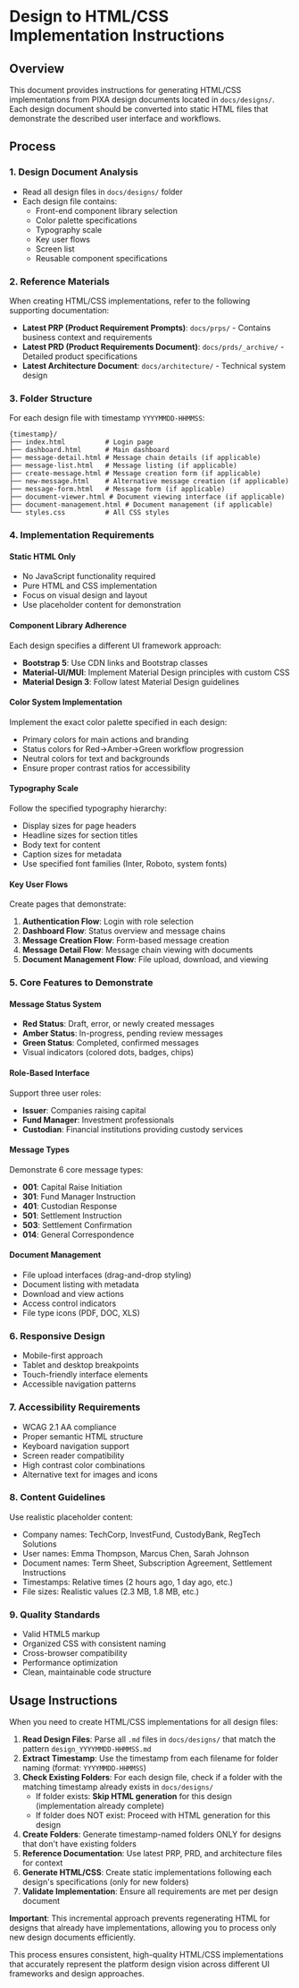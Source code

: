 # Design to HTML/CSS Implementation Instructions

## Overview

This document provides instructions for generating HTML/CSS implementations from PIXA design documents located in `docs/designs/`. Each design document should be converted into static HTML files that demonstrate the described user interface and workflows.

## Process

### 1. Design Document Analysis
- Read all design files in `docs/designs/` folder
- Each design file contains:
  - Front-end component library selection
  - Color palette specifications
  - Typography scale
  - Key user flows
  - Screen list
  - Reusable component specifications

### 2. Reference Materials
When creating HTML/CSS implementations, refer to the following supporting documentation:
- **Latest PRP (Product Requirement Prompts)**: `docs/prps/` - Contains business context and requirements
- **Latest PRD (Product Requirements Document)**: `docs/prds/_archive/` - Detailed product specifications
- **Latest Architecture Document**: `docs/architecture/` - Technical system design

### 3. Folder Structure
For each design file with timestamp `YYYYMMDD-HHMMSS`:
```
{timestamp}/
├── index.html          # Login page
├── dashboard.html      # Main dashboard
├── message-detail.html # Message chain details (if applicable)
├── message-list.html   # Message listing (if applicable)
├── create-message.html # Message creation form (if applicable)
├── new-message.html    # Alternative message creation (if applicable)
├── message-form.html   # Message form (if applicable)
├── document-viewer.html # Document viewing interface (if applicable)
├── document-management.html # Document management (if applicable)
└── styles.css          # All CSS styles
```

### 4. Implementation Requirements

#### Static HTML Only
- No JavaScript functionality required
- Pure HTML and CSS implementation
- Focus on visual design and layout
- Use placeholder content for demonstration

#### Component Library Adherence
Each design specifies a different UI framework approach:
- **Bootstrap 5**: Use CDN links and Bootstrap classes
- **Material-UI/MUI**: Implement Material Design principles with custom CSS
- **Material Design 3**: Follow latest Material Design guidelines

#### Color System Implementation
Implement the exact color palette specified in each design:
- Primary colors for main actions and branding
- Status colors for Red→Amber→Green workflow progression
- Neutral colors for text and backgrounds
- Ensure proper contrast ratios for accessibility

#### Typography Scale
Follow the specified typography hierarchy:
- Display sizes for page headers
- Headline sizes for section titles
- Body text for content
- Caption sizes for metadata
- Use specified font families (Inter, Roboto, system fonts)

#### Key User Flows
Create pages that demonstrate:
1. **Authentication Flow**: Login with role selection
2. **Dashboard Flow**: Status overview and message chains
3. **Message Creation Flow**: Form-based message creation
4. **Message Detail Flow**: Message chain viewing with documents
5. **Document Management Flow**: File upload, download, and viewing

### 5. Core Features to Demonstrate

#### Message Status System
- **Red Status**: Draft, error, or newly created messages
- **Amber Status**: In-progress, pending review messages  
- **Green Status**: Completed, confirmed messages
- Visual indicators (colored dots, badges, chips)

#### Role-Based Interface
Support three user roles:
- **Issuer**: Companies raising capital
- **Fund Manager**: Investment professionals
- **Custodian**: Financial institutions providing custody services

#### Message Types
Demonstrate 6 core message types:
- **001**: Capital Raise Initiation
- **301**: Fund Manager Instruction
- **401**: Custodian Response
- **501**: Settlement Instruction
- **503**: Settlement Confirmation
- **014**: General Correspondence

#### Document Management
- File upload interfaces (drag-and-drop styling)
- Document listing with metadata
- Download and view actions
- Access control indicators
- File type icons (PDF, DOC, XLS)

### 6. Responsive Design
- Mobile-first approach
- Tablet and desktop breakpoints
- Touch-friendly interface elements
- Accessible navigation patterns

### 7. Accessibility Requirements
- WCAG 2.1 AA compliance
- Proper semantic HTML structure
- Keyboard navigation support
- Screen reader compatibility
- High contrast color combinations
- Alternative text for images and icons

### 8. Content Guidelines
Use realistic placeholder content:
- Company names: TechCorp, InvestFund, CustodyBank, RegTech Solutions
- User names: Emma Thompson, Marcus Chen, Sarah Johnson
- Document names: Term Sheet, Subscription Agreement, Settlement Instructions
- Timestamps: Relative times (2 hours ago, 1 day ago, etc.)
- File sizes: Realistic values (2.3 MB, 1.8 MB, etc.)

### 9. Quality Standards
- Valid HTML5 markup
- Organized CSS with consistent naming
- Cross-browser compatibility
- Performance optimization
- Clean, maintainable code structure

## Usage Instructions

When you need to create HTML/CSS implementations for all design files:

1. **Read Design Files**: Parse all `.md` files in `docs/designs/` that match the pattern `design_YYYYMMDD-HHMMSS.md`
2. **Extract Timestamp**: Use the timestamp from each filename for folder naming (format: `YYYYMMDD-HHMMSS`)
3. **Check Existing Folders**: For each design file, check if a folder with the matching timestamp already exists in `docs/designs/`
   - If folder exists: **Skip HTML generation** for this design (implementation already complete)
   - If folder does NOT exist: Proceed with HTML generation for this design
4. **Create Folders**: Generate timestamp-named folders ONLY for designs that don't have existing folders
5. **Reference Documentation**: Use latest PRP, PRD, and architecture files for context
6. **Generate HTML/CSS**: Create static implementations following each design's specifications (only for new folders)
7. **Validate Implementation**: Ensure all requirements are met per design document

**Important**: This incremental approach prevents regenerating HTML for designs that already have implementations, allowing you to process only new design documents efficiently.

This process ensures consistent, high-quality HTML/CSS implementations that accurately represent the platform design vision across different UI frameworks and design approaches.